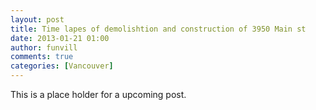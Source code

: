 ```yaml
---
layout: post
title: Time lapes of demolishtion and construction of 3950 Main st
date: 2013-01-21 01:00
author: funvill
comments: true
categories: [Vancouver]
---
```

This is a place holder for a upcoming post.
